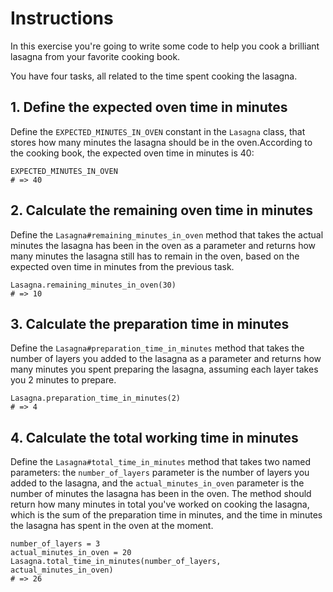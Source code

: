# Instructions

In this exercise you're going to write some code to help you cook a brilliant lasagna from your favorite cooking book.

You have four tasks, all related to the time spent cooking the lasagna.

## 1. Define the expected oven time in minutes

Define the `EXPECTED_MINUTES_IN_OVEN` constant in the `Lasagna` class, that stores how many minutes the lasagna should be in the oven.According to the cooking book, the expected oven time in minutes is 40:

```Crystal
EXPECTED_MINUTES_IN_OVEN
# => 40
```

## 2. Calculate the remaining oven time in minutes

Define the `Lasagna#remaining_minutes_in_oven` method that takes the actual minutes the lasagna has been in the oven as a parameter and returns how many minutes the lasagna still has to remain in the oven, based on the expected oven time in minutes from the previous task.

```Crystal
Lasagna.remaining_minutes_in_oven(30)
# => 10
```

## 3. Calculate the preparation time in minutes

Define the `Lasagna#preparation_time_in_minutes` method that takes the number of layers you added to the lasagna as a parameter and returns how many minutes you spent preparing the lasagna, assuming each layer takes you 2 minutes to prepare.

```Crystal
Lasagna.preparation_time_in_minutes(2)
# => 4
```

## 4. Calculate the total working time in minutes

Define the `Lasagna#total_time_in_minutes` method that takes two named parameters: the `number_of_layers` parameter is the number of layers you added to the lasagna, and the `actual_minutes_in_oven` parameter is the number of minutes the lasagna has been in the oven. The method should return how many minutes in total you've worked on cooking the lasagna, which is the sum of the preparation time in minutes, and the time in minutes the lasagna has spent in the oven at the moment.

```Crystal
number_of_layers = 3
actual_minutes_in_oven = 20
Lasagna.total_time_in_minutes(number_of_layers, actual_minutes_in_oven)
# => 26
```
